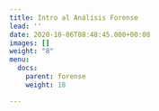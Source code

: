 ```yaml
---
title: Intro al Análisis Forense
lead: ''
date: 2020-10-06T08:48:45.000+00:00
images: []
weight: "8"
menu:
  docs:
    parent: forense
    weight: 18

---
```

